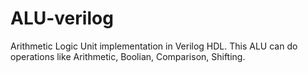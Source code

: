 # ALU-verilog
Arithmetic Logic Unit implementation in Verilog HDL. This ALU can do operations like Arithmetic, Boolian, Comparison, Shifting.

